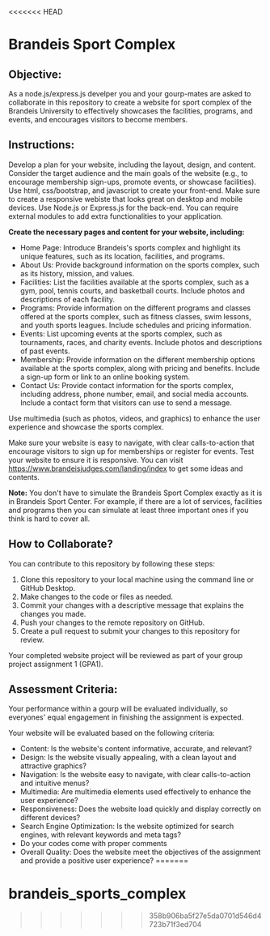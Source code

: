 <<<<<<< HEAD
# Brandeis Sport Complex
## Objective:
As a node.js/express.js develper you and your gourp-mates are asked to collaborate in this repository to create a website for sport complex of the Brandeis University to effectively showcases the facilities, programs, and events, and encourages visitors to become members.

## Instructions:

Develop a plan for your website, including the layout, design, and content. Consider the target audience and the main goals of the website (e.g., to encourage membership sign-ups, promote events, or showcase facilities).
Use html, css/bootstrap, and javascript to create your front-end. Make sure to create a responsive webiste that looks great on desktop and mobile devices. Use Node.js or Express.js for the back-end. You can require external modules to add extra functionalities to your application. 

**Create the necessary pages and content for your website, including:**

- Home Page: Introduce Brandeis's sports complex and highlight its unique features, such as its location, facilities, and programs.
- About Us: Provide background information on the sports complex, such as its history, mission, and values.
- Facilities: List the facilities available at the sports complex, such as a gym, pool, tennis courts, and basketball courts. Include photos and descriptions of each facility.
- Programs: Provide information on the different programs and classes offered at the sports complex, such as fitness classes, swim lessons, and youth sports leagues. Include schedules and pricing information.
- Events: List upcoming events at the sports complex, such as tournaments, races, and charity events. Include photos and descriptions of past events.
- Membership: Provide information on the different membership options available at the sports complex, along with pricing and benefits. Include a sign-up form or link to an online booking system.
- Contact Us: Provide contact information for the sports complex, including address, phone number, email, and social media accounts. Include a contact form that visitors can use to send a message.

Use multimedia (such as photos, videos, and graphics) to enhance the user experience and showcase the sports complex.

Make sure your website is easy to navigate, with clear calls-to-action that encourage visitors to sign up for memberships or register for events.
Test your website to ensure it is responsive.
You can visit https://www.brandeisjudges.com/landing/index to get some ideas and contents. 

**Note:** You don't have to simulate the Brandeis Sport Complex exactly as it is in Brandeis Sport Center. For example, if there are a lot of services, facilities and programs then you can simulate at least three important ones if you think is hard to cover all.

## How to Collaborate?
You can contribute to this repository by following these steps:

1. Clone this repository to your local machine using the command line or GitHub Desktop.
2. Make changes to the code or files as needed.
3. Commit your changes with a descriptive message that explains the changes you made.
4. Push your changes to the remote repository on GitHub.
5. Create a pull request to submit your changes to this repository for review.


Your completed website project will be reviewed as part of your group project assignment 1 (GPA1). 

## Assessment Criteria:

Your performance within a gourp will be evaluated individually, so everyones' equal engagement in finishing the assignment is expected. 

Your website will be evaluated based on the following criteria:

* Content: Is the website's content informative, accurate, and relevant?
* Design: Is the website visually appealing, with a clean layout and attractive graphics?
* Navigation: Is the website easy to navigate, with clear calls-to-action and intuitive menus?
* Multimedia: Are multimedia elements used effectively to enhance the user experience?
* Responsiveness: Does the website load quickly and display correctly on different devices?
* Search Engine Optimization: Is the website optimized for search engines, with relevant keywords and meta tags?
* Do your codes come with proper comments
* Overall Quality: Does the website meet the objectives of the assignment and provide a positive user experience?
=======
# brandeis_sports_complex
>>>>>>> 358b906ba5f27e5da0701d546d4723b71f3ed704

